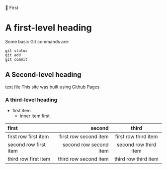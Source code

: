 🤪 First

# A first-level heading
Some basic Git commands are:
```
git status
git add
git commit
```

## A Second-level heading
[text file](./hello.txt)
This site was built using [Github Pages](https://pages.github.com/)

### A third-level heading
- first item
  - inner item first

|first|second|third|
|:---|---:|:---:|
|first row first item|first row second item|first row third item|
|second row first item|second row second item|second row third item|
|third row first item|third row second item|third row third item|
